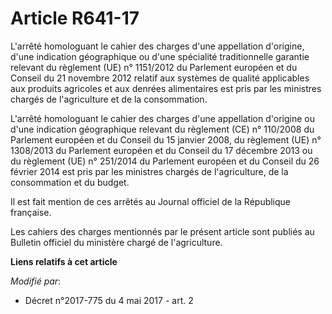# Article R641-17

L'arrêté homologuant le cahier des charges d'une appellation d'origine, d'une indication géographique ou d'une spécialité
traditionnelle garantie relevant du règlement (UE) n° 1151/2012 du Parlement européen et du Conseil du 21 novembre 2012
relatif aux systèmes de qualité applicables aux produits agricoles et aux denrées alimentaires est pris par les ministres
chargés de l'agriculture et de la consommation.

L'arrêté homologuant le cahier des charges d'une appellation d'origine ou d'une indication géographique relevant du règlement
(CE) n° 110/2008 du Parlement européen et du Conseil du 15 janvier 2008, du règlement (UE) n° 1308/2013 du Parlement européen
et du Conseil du 17 décembre 2013 ou du règlement (UE) n° 251/2014 du Parlement européen et du Conseil du 26 février 2014 est
pris par les ministres chargés de l'agriculture, de la consommation et du budget.

Il est fait mention de ces arrêtés au Journal officiel de la République française.

Les cahiers des charges mentionnés par le présent article sont publiés au Bulletin officiel du ministère chargé de
l'agriculture.

**Liens relatifs à cet article**

_Modifié par_:

  - Décret n°2017-775 du 4 mai 2017 - art. 2
